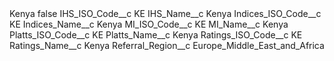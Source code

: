 <?xml version="1.0" encoding="UTF-8"?>
<CustomMetadata xmlns="http://soap.sforce.com/2006/04/metadata" xmlns:xsi="http://www.w3.org/2001/XMLSchema-instance" xmlns:xsd="http://www.w3.org/2001/XMLSchema">
    <label>Kenya</label>
    <protected>false</protected>
    <values>
        <field>IHS_ISO_Code__c</field>
        <value xsi:type="xsd:string">KE</value>
    </values>
    <values>
        <field>IHS_Name__c</field>
        <value xsi:type="xsd:string">Kenya</value>
    </values>
    <values>
        <field>Indices_ISO_Code__c</field>
        <value xsi:type="xsd:string">KE</value>
    </values>
    <values>
        <field>Indices_Name__c</field>
        <value xsi:type="xsd:string">Kenya</value>
    </values>
    <values>
        <field>MI_ISO_Code__c</field>
        <value xsi:type="xsd:string">KE</value>
    </values>
    <values>
        <field>MI_Name__c</field>
        <value xsi:type="xsd:string">Kenya</value>
    </values>
    <values>
        <field>Platts_ISO_Code__c</field>
        <value xsi:type="xsd:string">KE</value>
    </values>
    <values>
        <field>Platts_Name__c</field>
        <value xsi:type="xsd:string">Kenya</value>
    </values>
    <values>
        <field>Ratings_ISO_Code__c</field>
        <value xsi:type="xsd:string">KE</value>
    </values>
    <values>
        <field>Ratings_Name__c</field>
        <value xsi:type="xsd:string">Kenya</value>
    </values>
    <values>
        <field>Referral_Region__c</field>
        <value xsi:type="xsd:string">Europe_Middle_East_and_Africa</value>
    </values>
</CustomMetadata>
